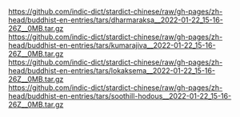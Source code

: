 https://github.com/indic-dict/stardict-chinese/raw/gh-pages/zh-head/buddhist-en-entries/tars/dharmaraksa__2022-01-22_15-16-26Z__0MB.tar.gz  
https://github.com/indic-dict/stardict-chinese/raw/gh-pages/zh-head/buddhist-en-entries/tars/kumarajiva__2022-01-22_15-16-26Z__0MB.tar.gz  
https://github.com/indic-dict/stardict-chinese/raw/gh-pages/zh-head/buddhist-en-entries/tars/lokaksema__2022-01-22_15-16-26Z__0MB.tar.gz  
https://github.com/indic-dict/stardict-chinese/raw/gh-pages/zh-head/buddhist-en-entries/tars/soothill-hodous__2022-01-22_15-16-26Z__0MB.tar.gz  
